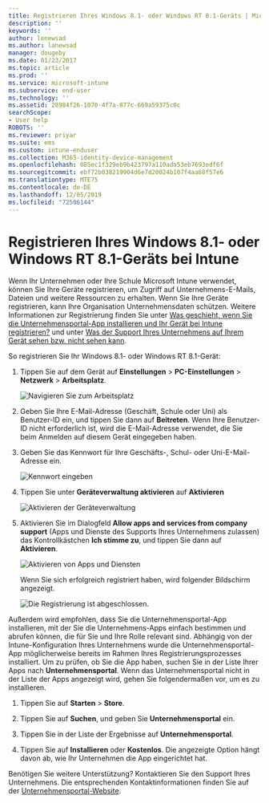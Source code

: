 ```yaml
---
title: Registrieren Ihres Windows 8.1- oder Windows RT 8.1-Geräts | Microsoft-Dokumentation
description: ''
keywords: ''
author: lenewsad
ms.author: lanewsad
manager: dougeby
ms.date: 01/23/2017
ms.topic: article
ms.prod: ''
ms.service: microsoft-intune
ms.subservice: end-user
ms.technology: ''
ms.assetid: 28984f26-1070-4f7a-877c-669a59375c0c
searchScope:
- User help
ROBOTS: ''
ms.reviewer: priyar
ms.suite: ems
ms.custom: intune-enduser
ms.collection: M365-identity-device-management
ms.openlocfilehash: 085ec1f329eb9b423797a110ada53eb7693edf6f
ms.sourcegitcommit: ebf72b038219904d6e7d20024b107f4aa68f57e6
ms.translationtype: MTE75
ms.contentlocale: de-DE
ms.lasthandoff: 12/05/2019
ms.locfileid: "72506144"
---
```

# <a name="how-to-enroll-your-windows-81-or-windows-rt-81-device-in-intune"></a>Registrieren Ihres Windows 8.1- oder Windows RT 8.1-Geräts bei Intune  

Wenn Ihr Unternehmen oder Ihre Schule Microsoft Intune verwendet, können Sie Ihre Geräte registrieren, um Zugriff auf Unternehmens-E-Mails, Dateien und weitere Ressourcen zu erhalten. Wenn Sie Ihre Geräte registrieren, kann Ihre Organisation Unternehmensdaten schützen. Weitere Informationen zur Registrierung finden Sie unter [Was geschieht, wenn Sie die Unternehmensportal-App installieren und Ihr Gerät bei Intune registrieren?](what-happens-if-you-install-the-company-portal-app-and-enroll-your-device-in-intune-windows.md) und unter [Was der Support Ihres Unternehmens auf Ihrem Gerät sehen bzw. nicht sehen kann](what-info-can-your-company-see-when-you-enroll-your-device-in-intune.md).  


So registrieren Sie Ihr Windows 8.1- oder Windows RT 8.1-Gerät:  

1. Tippen Sie auf dem Gerät auf **Einstellungen** &gt; **PC-Einstellungen** &gt; **Netzwerk** &gt; **Arbeitsplatz**.  

    ![Navigieren Sie zum Arbeitsplatz](./media/W81-1-workplacejoin.png)  

2. Geben Sie Ihre E-Mail-Adresse (Geschäft, Schule oder Uni) als Benutzer-ID ein, und tippen Sie dann auf **Beitreten**. Wenn Ihre Benutzer-ID nicht erforderlich ist, wird die E-Mail-Adresse verwendet, die Sie beim Anmelden auf diesem Gerät eingegeben haben.  

3. Geben Sie das Kennwort für Ihre Geschäfts-, Schul- oder Uni-E-Mail-Adresse ein.  


    ![Kennwort eingeben](./media/W81-2-workplacesettings_signin.png)  

4. Tippen Sie unter **Geräteverwaltung aktivieren** auf **Aktivieren**  


    ![Aktivieren der Geräteverwaltung](./media/W81-3-dev-mgt-turn-on.png)  

5. Aktivieren Sie im Dialogfeld **Allow apps and services from company support** (Apps und Dienste des Supports Ihres Unternehmens zulassen) das Kontrollkästchen **Ich stimme zu**, und tippen Sie dann auf **Aktivieren**.  


    ![Aktivieren von Apps und Diensten](./media/W81-4-agree-allow-apps-services.png)  

    Wenn Sie sich erfolgreich registriert haben, wird folgender Bildschirm angezeigt.  


    ![Die Registrierung ist abgeschlossen.](./media/W81-5-enrolled-done.png)

Außerdem wird empfohlen, dass Sie die Unternehmensportal-App installieren, mit der Sie die Unternehmens-Apps einfach bestimmen und abrufen können, die für Sie und Ihre Rolle relevant sind. Abhängig von der Intune-Konfiguration Ihres Unternehmens wurde die Unternehmensportal-App möglicherweise bereits im Rahmen Ihres Registrierungsprozesses installiert. Um zu prüfen, ob Sie die App haben, suchen Sie in der Liste Ihrer Apps nach **Unternehmensportal**. Wenn das Unternehmensportal nicht in der Liste der Apps angezeigt wird, gehen Sie folgendermaßen vor, um es zu installieren.

1. Tippen Sie auf **Starten** &gt; **Store**.  

2. Tippen Sie auf **Suchen**, und geben Sie **Unternehmensportal** ein.  

3. Tippen Sie in der Liste der Ergebnisse auf **Unternehmensportal**.  

4. Tippen Sie auf **Installieren** oder **Kostenlos**. Die angezeigte Option hängt davon ab, wie Ihr Unternehmen die App eingerichtet hat.  

Benötigen Sie weitere Unterstützung? Kontaktieren Sie den Support Ihres Unternehmens. Die entsprechenden Kontaktinformationen finden Sie auf der [Unternehmensportal-Website](https://go.microsoft.com/fwlink/?linkid=2010980).  
